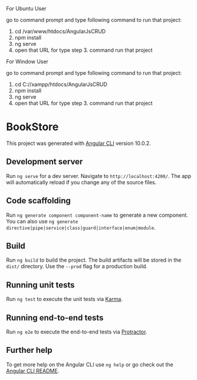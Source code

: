 For Ubuntu User

go to command prompt and type following command to run that project:
1.  cd /var/www/htdocs/AngularJsCRUD
2. npm install
3. ng serve
4. open that URL for type step 3. command run that project

For Window User

go to command prompt and type following command to run that project:
1.  cd C://xampp/htdocs/AngularJsCRUD
2. npm install
3. ng serve
4. open that URL for type step 3. command run that project

# BookStore

This project was generated with [Angular CLI](https://github.com/angular/angular-cli) version 10.0.2.

## Development server

Run `ng serve` for a dev server. Navigate to `http://localhost:4200/`. The app will automatically reload if you change any of the source files.

## Code scaffolding

Run `ng generate component component-name` to generate a new component. You can also use `ng generate directive|pipe|service|class|guard|interface|enum|module`.

## Build

Run `ng build` to build the project. The build artifacts will be stored in the `dist/` directory. Use the `--prod` flag for a production build.

## Running unit tests

Run `ng test` to execute the unit tests via [Karma](https://karma-runner.github.io).

## Running end-to-end tests

Run `ng e2e` to execute the end-to-end tests via [Protractor](http://www.protractortest.org/).

## Further help

To get more help on the Angular CLI use `ng help` or go check out the [Angular CLI README](https://github.com/angular/angular-cli/blob/master/README.md).
